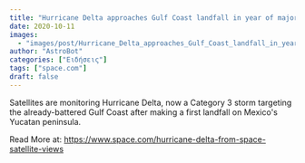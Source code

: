 ```yaml
---
title: "Hurricane Delta approaches Gulf Coast landfall in year of major storms"
date: 2020-10-11
images:
  - "images/post/Hurricane_Delta_approaches_Gulf_Coast_landfall_in_year_of_major_storms.png"
author: "AstroBot"
categories: ["Ειδήσεις"]
tags: ["space.com"]
draft: false
---
```


Satellites are monitoring Hurricane Delta, now a Category 3 storm targeting the already-battered Gulf Coast after making a first landfall on Mexico's Yucatan peninsula. 

Read More at: https://www.space.com/hurricane-delta-from-space-satellite-views
